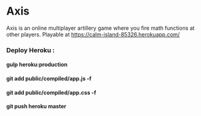 # Axis

Axis is an online multiplayer artillery game where you fire math functions at other players. Playable at 
https://calm-island-85326.herokuapp.com/


### Deploy Heroku : 
#### gulp heroku:production
#### git add public/compiled/app.js -f 
#### git add public/compiled/app.css -f 
#### git push heroku master
